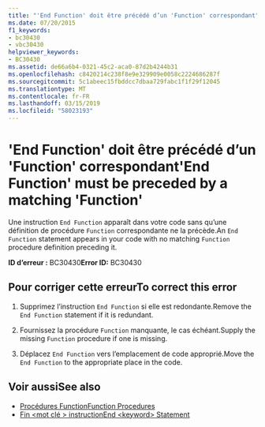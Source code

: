 ```yaml
---
title: "'End Function' doit être précédé d’un 'Function' correspondant"
ms.date: 07/20/2015
f1_keywords:
- bc30430
- vbc30430
helpviewer_keywords:
- BC30430
ms.assetid: de66a6b4-0321-45c2-aca0-87d2b4244b31
ms.openlocfilehash: c8420214c238f8e9e329909e0058c2224686287f
ms.sourcegitcommit: 5c1abeec15fbddcc7dbaa729fabc1f1f29f12045
ms.translationtype: MT
ms.contentlocale: fr-FR
ms.lasthandoff: 03/15/2019
ms.locfileid: "58023193"
---
```

# <a name="end-function-must-be-preceded-by-a-matching-function"></a><span data-ttu-id="da232-102">'End Function' doit être précédé d’un 'Function' correspondant</span><span class="sxs-lookup"><span data-stu-id="da232-102">'End Function' must be preceded by a matching 'Function'</span></span>
<span data-ttu-id="da232-103">Une instruction `End Function` apparaît dans votre code sans qu’une définition de procédure `Function` correspondante ne la précède.</span><span class="sxs-lookup"><span data-stu-id="da232-103">An `End Function` statement appears in your code with no matching `Function` procedure definition preceding it.</span></span>  
  
 <span data-ttu-id="da232-104">**ID d’erreur :** BC30430</span><span class="sxs-lookup"><span data-stu-id="da232-104">**Error ID:** BC30430</span></span>  
  
## <a name="to-correct-this-error"></a><span data-ttu-id="da232-105">Pour corriger cette erreur</span><span class="sxs-lookup"><span data-stu-id="da232-105">To correct this error</span></span>  
  
1.  <span data-ttu-id="da232-106">Supprimez l’instruction `End Function` si elle est redondante.</span><span class="sxs-lookup"><span data-stu-id="da232-106">Remove the `End Function` statement if it is redundant.</span></span>  
  
2.  <span data-ttu-id="da232-107">Fournissez la procédure `Function` manquante, le cas échéant.</span><span class="sxs-lookup"><span data-stu-id="da232-107">Supply the missing `Function` procedure if one is missing.</span></span>  
  
3.  <span data-ttu-id="da232-108">Déplacez `End Function` vers l’emplacement de code approprié.</span><span class="sxs-lookup"><span data-stu-id="da232-108">Move the `End Function` to the appropriate place in the code.</span></span>  
  
## <a name="see-also"></a><span data-ttu-id="da232-109">Voir aussi</span><span class="sxs-lookup"><span data-stu-id="da232-109">See also</span></span>

- [<span data-ttu-id="da232-110">Procédures Function</span><span class="sxs-lookup"><span data-stu-id="da232-110">Function Procedures</span></span>](../../visual-basic/programming-guide/language-features/procedures/function-procedures.md)
- [<span data-ttu-id="da232-111">Fin \<mot clé > instruction</span><span class="sxs-lookup"><span data-stu-id="da232-111">End \<keyword> Statement</span></span>](../../visual-basic/language-reference/statements/end-keyword-statement.md)
